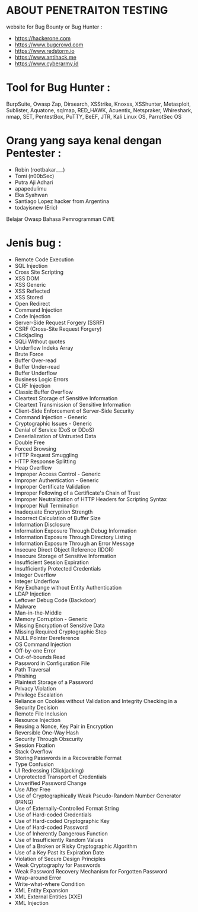# ABOUT PENETRAITON TESTING #

website for Bug Bounty or Bug Hunter :

- https://hackerone.com
- https://www.bugcrowd.com
- https://www.redstorm.io
- https://www.antihack.me
- https://www.cyberarmy.id

# Tool for Bug Hunter :

BurpSuite, Owasp Zap, Dirsearch, XSStrike, Knoxss, XSShunter, Metasploit, Sublister, Aquatone, sqlmap, RED_HAWK, Acuentix, Netspraker, Whireshark, nmap, SET, PentestBox, PuTTY, BeEF, JTR, Kali Linux OS, ParrotSec OS

# Orang yang saya kenal dengan Pentester :

- Robin (rootbakar___)
- Tomi (n00bSec)
- Putra Aji Adhari
- apapedulimu
- Eka Syahwan
- Santiago Lopez hacker from Argentina
- todayisnew (Eric)

Belajar Owasp
Bahasa Pemrogramman
CWE

# Jenis bug :

- Remote Code Execution
- SQL Injection
- Cross Site Scripting
- XSS DOM
- XSS Generic
- XSS Reflected
- XSS Stored
- Open Redirect
- Command Injection
- Code Injection
- Server-Side Request Forgery (SSRF)
- CSRF (Cross-Site Request Forgery)
- Clickjacling
- SQLi Without quotes
- Underflow Indeks Array
- Brute Force
- Buffer Over-read
- Buffer Under-read
- Buffer Underflow
- Business Logic Errors
- CLRF Injection
- Classic Buffer Overflow
- Cleartext Storage of Sensitive Information
- Cleartext Transmission of Sensitive Information
- Client-Side Enforcement of Server-Side Security
- Command Injection - Generic
- Cryptographic Issues - Generic
- Denial of Service (DoS or DDoS)
- Deserialization of Untrusted Data
- Double Free
- Forced Browsing
- HTTP Request Smuggling
- HTTP Response Splitting
- Heap Overflow
- Improper Access Control - Generic
- Improper Authentication - Generic
- Improper Certificate Validation
- Improper Following of a Certificate's Chain of Trust
- Improper Neutralization of HTTP Headers for Scripting Syntax
- Improper Null Termination
- Inadequate Encryption Strength
- Incorrect Calculation of Buffer Size
- Information Disclosure
- Information Exposure Through Debug Information
- Information Exposure Through Directory Listing
- Information Exposure Through an Error Message
- Insecure Direct Object Reference (IDOR)
- Insecure Storage of Sensitive Information
- Insufficient Session Expiration
- Insufficiently Protected Credentials
- Integer Overflow
- Integer Underflow
- Key Exchange without Entity Authentication
- LDAP Injection
-  Leftover Debug Code (Backdoor)
- Malware
- Man-in-the-Middle
- Memory Corruption - Generic
- Missing Encryption of Sensitive Data
- Missing Required Cryptographic Step
- NULL Pointer Dereference
- OS Command Injection
- Off-by-one Error
- Out-of-bounds Read
- Password in Configuration File
- Path Traversal
- Phishing
- Plaintext Storage of a Password
- Privacy Violation
- Privilege Escalation
- Reliance on Cookies without Validation and Integrity Checking in a Security Decision
- Remote File Inclusion
- Resource Injection
- Reusing a Nonce, Key Pair in Encryption
- Reversible One-Way Hash
- Security Through Obscurity
- Session Fixation
- Stack Overflow
- Storing Passwords in a Recoverable Format
- Type Confusion
- UI Redressing (Clickjacking)
- Unprotected Transport of Credentials
- Unverified Password Change
- Use After Free
- Use of Cryptographically Weak Pseudo-Random Number Generator (PRNG)
- Use of Externally-Controlled Format String
- Use of Hard-coded Credentials
- Use of Hard-coded Cryptographic Key
- Use of Hard-coded Password
- Use of Inherently Dangerous Function
- Use of Insufficiently Random Values
- Use of a Broken or Risky Cryptographic Algorithm
- Use of a Key Past its Expiration Date
- Violation of Secure Design Principles
- Weak Cryptography for Passwords
- Weak Password Recovery Mechanism for Forgotten Password
- Wrap-around Error
- Write-what-where Condition
- XML Entity Expansion
- XML External Entities (XXE)
- XML Injection
